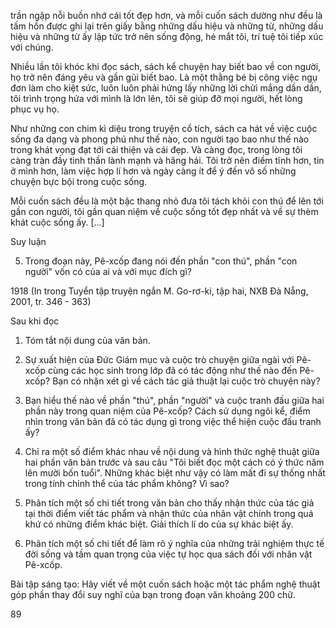 trần ngập nỗi buồn nhớ cái tốt đẹp hơn, và mỗi cuốn sách dường như đều là tấm hồn được ghi lại trên giấy bằng những dấu hiệu và những từ, những dấu hiệu và những từ ấy lập tức trở nên sống động, hé mắt tôi, trí tuệ tôi tiếp xúc với chúng.

Nhiều lần tôi khóc khi đọc sách, sách kể chuyện hay biết bao về con người, họ trở nên đáng yêu và gần gũi biết bao. Là một thằng bé bị công việc ngụ đơn làm cho kiệt sức, luôn luôn phải hứng lấy những lời chửi mắng dần dần, tôi trình trọng hứa với mình là lớn lên, tôi sẽ giúp đỡ mọi người, hết lòng phục vụ họ.

Như những con chim kì diệu trong truyện cổ tích, sách ca hát về việc cuộc sống đa dạng và phong phú như thế nào, con người tạo bao như thế nào trong khát vọng đạt tới cái thiện và cái đẹp. Và càng đọc, trong lòng tôi càng tràn đầy tinh thần lành mạnh và hăng hái. Tôi trở nên điềm tĩnh hơn, tin ở mình hơn, làm việc hợp lí hơn và ngày càng ít để ý đến vô số những chuyện bực bội trong cuộc sống.

Mỗi cuốn sách đều là một bậc thang nhỏ đưa tôi tách khỏi con thú để lên tới gần con người, tôi gần quan niệm về cuộc sống tốt đẹp nhất và về sự thèm khát cuộc sống ấy. [...]

Suy luận

5. Trong đoạn này, Pê-xcốp đang nói đến phần "con thú", phần "con người" vốn có của ai và với mục đích gì?

1918
(In trong Tuyển tập truyện ngắn M. Go-rơ-ki, tập hai,
NXB Đà Nẵng, 2001, tr. 346 - 363)

Sau khi đọc

1. Tóm tắt nội dung của văn bản.

2. Sự xuất hiện của Đức Giám mục và cuộc trò chuyện giữa ngài với Pê-xcốp cùng các học sinh trong lớp đã có tác động như thế nào đến Pê-xcốp? Bạn có nhận xét gì về cách tác giả thuật lại cuộc trò chuyện này?

3. Bạn hiểu thế nào về phần "thú", phần "người" và cuộc tranh đấu giữa hai phần này trong quan niệm của Pê-xcốp? Cách sử dụng ngôi kể, điểm nhìn trong văn bản đã có tác dụng gì trong việc thể hiện cuộc đấu tranh ấy?

4. Chỉ ra một số điểm khác nhau về nội dung và hình thức nghệ thuật giữa hai phần văn bản trước và sau câu "Tôi biết đọc một cách có ý thức năm lên mười bốn tuổi". Những khác biệt như vậy có làm mất đi sự thống nhất trong tính chỉnh thể của tác phẩm không? Vì sao?

5. Phân tích một số chi tiết trong văn bản cho thấy nhận thức của tác giả tại thời điểm viết tác phẩm và nhận thức của nhân vật chính trong quá khứ có những điểm khác biệt. Giải thích lí do của sự khác biệt ấy.

6. Phân tích một số chi tiết để làm rõ ý nghĩa của những trải nghiệm thực tế đời sống và tầm quan trọng của việc tự học qua sách đối với nhân vật Pê-xcốp.

Bài tập sáng tạo: Hãy viết về một cuốn sách hoặc một tác phẩm nghệ thuật góp phần thay đổi suy nghĩ của bạn trong đoạn văn khoảng 200 chữ.

89
